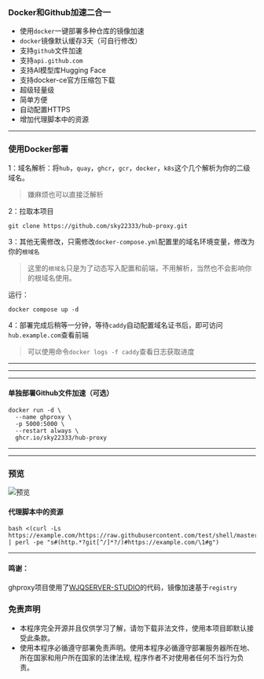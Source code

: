 ### Docker和Github加速二合一

- 使用`docker`一键部署多种仓库的镜像加速
- `docker`镜像默认缓存3天（可自行修改）
- 支持`github`文件加速
- 支持`api.github.com`
- 支持Al模型库Hugging Face
- 支持docker-ce官方压缩包下载
- 超级轻量级
- 简单方便
- 自动配置HTTPS
- 增加代理脚本中的资源
---

### 使用Docker部署

1：域名解析：将`hub`，`quay`，`ghcr`，`gcr`，`docker`，`k8s`这个几个解析为你的二级域名。

> 嫌麻烦也可以直接泛解析


2：拉取本项目
```
git clone https://github.com/sky22333/hub-proxy.git
```


3：其他无需修改，只需修改`docker-compose.yml`配置里的域名环境变量，修改为你的`根域名`

> 这里的`根域名`只是为了动态写入配置和前端，不用解析，当然也不会影响你的根域名使用。

运行：
```
docker compose up -d
```

4：部署完成后稍等一分钟，等待`caddy`自动配置域名证书后，即可访问`hub.example.com`查看前端

> 可以使用命令`docker logs -f caddy`查看日志获取进度



---
---
---

#### 单独部署Github文件加速（可选）
```
docker run -d \
  --name ghproxy \
  -p 5000:5000 \
  --restart always \
  ghcr.io/sky22333/hub-proxy
```

---
---

### 预览

![预览](./.github/workflows/gh.jpg)




#### 代理脚本中的资源
```
bash <(curl -Ls https://example.com/https://raw.githubusercontent.com/test/shell/master/install.sh | perl -pe "s#(http.*?git[^/]*?/)#https://example.com/\1#g")
```

---

#### 鸣谢：

ghproxy项目使用了[WJQSERVER-STUDIO](https://github.com/WJQSERVER-STUDIO/ghproxy)的代码，镜像加速基于`registry`

### 免责声明

* 本程序完全开源并且仅供学习了解，请勿下载非法文件，使用本项目即默认接受此条款。
* 使用本程序必循遵守部署免责声明。使用本程序必循遵守部署服务器所在地、所在国家和用户所在国家的法律法规, 程序作者不对使用者任何不当行为负责。

